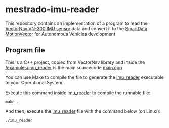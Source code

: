 # mestrado-imu-reader

This repository contains an implementation of a program to read the [VectorNav VN-300 IMU sensor](https://www.vectornav.com/products/detail/vn-300) data and convert it to the [SmartData MotionVector](https://lisha.ufsc.br/SDAV+-+SmartData+Model) for Autonomous Vehicles development

## Program file

This is a C++ project, copied from VectorNav library and inside the [/examples/imu_reader](./examples/imu_reader) is the main sourcecode [main.cpp](./examples/imu_reader/main.cpp)

You can use Make to compile the file to generate the [imu_reader](./examples/imu_reader/imu_reader) executable to your Operational System.

Execute this command inside [imu_reader](./examples/imu_reader/) to compile the runnable file:

	make .

And then, execute the [imu_reader](./examples/imu_reader/imu_reader) file with the command below (on Linux):

	./imu_reader